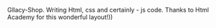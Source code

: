 Gllacy-Shop. Writing Html, css and certainly - js code. Thanks to Html Academy for this wonderful layout!))
